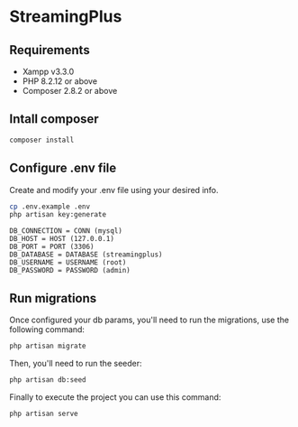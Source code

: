 # StreamingPlus

## Requirements

- Xampp v3.3.0
- PHP 8.2.12 or above
- Composer 2.8.2 or above

## Intall composer

``` bash
composer install
```

## Configure .env file

Create and modify your .env file using your desired info.

``` bash
cp .env.example .env
php artisan key:generate
```

```
DB_CONNECTION = CONN (mysql)
DB_HOST = HOST (127.0.0.1)
DB_PORT = PORT (3306)
DB_DATABASE = DATABASE (streamingplus)
DB_USERNAME = USERNAME (root)
DB_PASSWORD = PASSWORD (admin)
```
## Run migrations

Once configured your db params, you'll need to run the migrations, use the following command:

``` bash
php artisan migrate
```

Then, you'll need to run the seeder:

``` bash
php artisan db:seed
```

Finally to execute the project you can use this command:

``` bash
php artisan serve
```
